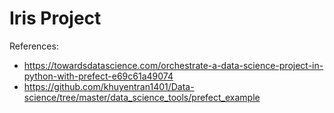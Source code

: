 # Iris Project

References:

- https://towardsdatascience.com/orchestrate-a-data-science-project-in-python-with-prefect-e69c61a49074
- https://github.com/khuyentran1401/Data-science/tree/master/data_science_tools/prefect_example
